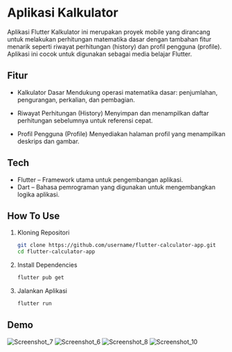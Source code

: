 # Aplikasi Kalkulator

Aplikasi Flutter Kalkulator ini merupakan proyek mobile yang dirancang untuk melakukan perhitungan matematika dasar dengan tambahan fitur menarik seperti riwayat perhitungan (history) dan profil pengguna (profile). Aplikasi ini cocok untuk digunakan sebagai media belajar Flutter.

## Fitur

- Kalkulator Dasar
Mendukung operasi matematika dasar: penjumlahan, pengurangan, perkalian, dan pembagian.

- Riwayat Perhitungan (History)
Menyimpan dan menampilkan daftar perhitungan sebelumnya untuk referensi cepat.

- Profil Pengguna (Profile)
Menyediakan halaman profil yang menampilkan deskrips dan gambar.

## Tech

- Flutter – Framework utama untuk pengembangan aplikasi.
- Dart – Bahasa pemrograman yang digunakan untuk mengembangkan logika aplikasi.

## How To Use

1. Kloning Repositori
    ```sh
    git clone https://github.com/username/flutter-calculator-app.git
    cd flutter-calculator-app
    ```
    
2. Install Dependencies
    ```sh
    flutter pub get
    ```

3. Jalankan Aplikasi
    ```sh
    flutter run
    ```


## Demo
![Screenshot_7](https://github.com/user-attachments/assets/ed528ef3-78f6-4645-ad66-e4e0e35998e7)
![Screenshot_6](https://github.com/user-attachments/assets/59995c30-8264-4c91-a656-ba32978d33bf)
![Screenshot_8](https://github.com/user-attachments/assets/edd8a3e6-54d8-42a1-9140-b2976e92b498)
![Screenshot_10](https://github.com/user-attachments/assets/9ef13937-25db-4388-ae4a-2a426bd36d6e)

